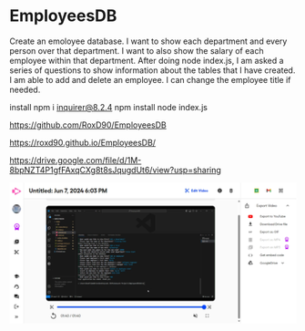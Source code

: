 # EmployeesDB
Create an emoloyee database. I want to show each department and every person over that department. I want to also show the salary of each employee within that department. After doing node index.js, I am asked a series of questions to show information about the tables that I have created. I am able to add and delete an employee. I can change the employee title if needed. 

install npm i inquirer@8.2.4
npm install
node index.js




https://github.com/RoxD90/EmployeesDB

https://roxd90.github.io/EmployeesDB/

https://drive.google.com/file/d/1M-8bpNZT4P1gfFAxqCXg8t8sJqugdUt6/view?usp=sharing

![workers DB](image.png)
